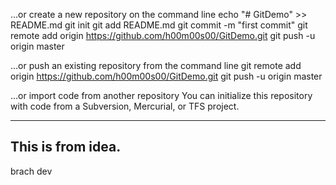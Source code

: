 …or create a new repository on the command line
echo "# GitDemo" >> README.md
git init
git add README.md
git commit -m "first commit"
git remote add origin https://github.com/h00m00s00/GitDemo.git
git push -u origin master
                
…or push an existing repository from the command line
git remote add origin https://github.com/h00m00s00/GitDemo.git
git push -u origin master

…or import code from another repository
You can initialize this repository with code from a Subversion, Mercurial, or TFS project.

---------
This is from idea.
---------
brach dev
